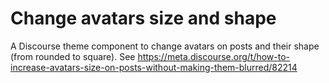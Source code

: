 # Change avatars size and shape
A Discourse theme component to change avatars on posts and their shape (from rounded to square). See https://meta.discourse.org/t/how-to-increase-avatars-size-on-posts-without-making-them-blurred/82214 

